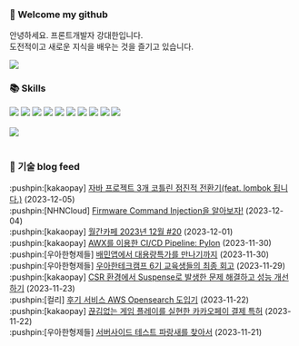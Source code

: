 ### 👋 Welcome my github

안녕하세요. 프론트개발자 강대한입니다.
<br>
도전적이고 새로운 지식을 배우는 것을 즐기고 있습니다.

<!--
![header](https://capsule-render.vercel.app/api?type=Waving&color=auto&height=300&section=header&text=Welcome&fontAlignY=40&desc=KangDaeHan%20github%20&descSize=20&descAlignY=55&animation=fadeIn&fontSize=90)

**KangDaeHan/KangDaeHan** is a ✨ _special_ ✨ repository because its `README.md` (this file) appears on your GitHub profile.

Here are some ideas to get you started:

- 🔭 I’m currently working on ...
- 🌱 I’m currently learning ...
- 👯 I’m looking to collaborate on ...
- 🤔 I’m looking for help with ...
- 💬 Ask me about ...
- 📫 How to reach me: ...
- 😄 Pronouns: ...
- ⚡ Fun fact: ...
-->

<a href="https://twinfamily.github.io" target="_blank"><img src="https://img.shields.io/badge/Blog-121D33?style=flat-square&logo=blogger&logoColor=ffffff"/></a>

### :books: Skills
<a href="#" target="_blank"><img src="https://img.shields.io/badge/React-61DAFB?style=flat-square&logo=react&logoColor=ffffff"/></a>
<a href="#" target="_blank"><img src="https://img.shields.io/badge/Html5-E34F26?style=flat-square&logo=html5&logoColor=ffffff"/></a>
<a href="#" target="_blank"><img src="https://img.shields.io/badge/Javascript-F7DF1E?style=flat-square&logo=javascript&logoColor=ffffff"/></a>
<a href="#" target="_blank"><img src="https://img.shields.io/badge/Cssmodules-000000?style=flat-square&logo=cssmodules&logoColor=ffffff"/></a>
<a href="#" target="_blank"><img src="https://img.shields.io/badge/Node.js-339933?style=flat-square&logo=nodedotjs&logoColor=ffffff"/></a>
<a href="#" target="_blank"><img src="https://img.shields.io/badge/Typescript-3178C6?style=flat-square&logo=typescript&logoColor=ffffff"/></a>
<a href="#" target="_blank"><img src="https://img.shields.io/badge/Git-F05032?style=flat-square&logo=git&logoColor=ffffff"/></a>
<a href="#" target="_blank"><img src="https://img.shields.io/badge/Gitlab-FC6D26?style=flat-square&logo=gitlab&logoColor=ffffff"/></a>
<a href="#" target="_blank"><img src="https://img.shields.io/badge/Webpack-8DD6F9?style=flat-square&logo=webpack&logoColor=ffffff"/></a>
<a href="#" target="_blank"><img src="https://img.shields.io/badge/Vite-646CFF?style=flat-square&logo=vite&logoColor=ffffff"/></a>
<br><br>
<img src="https://github-readme-stats.vercel.app/api/top-langs/?username=KangDaeHan&layout=compact">
<br><br>
### :round_pushpin: 기술 blog feed
<!-- BLOG-POST-LIST:START --><div>:pushpin:[kakaopay] <a target="_blank" href="https://tech.kakaopay.com/post/kotlin-migration/">자바 프로젝트 3개 코틀린 점진적 전환기&lpar;feat. lombok 됩니다.&rpar;</a> (2023-12-05)</div><div>:pushpin:[NHNCloud] <a target="_blank" href="https://meetup.nhncloud.com/posts/376">Firmware Command Injection을 알아보자!</a> (2023-12-04)</div><div>:pushpin:[kakaopay] <a target="_blank" href="https://tech.kakaopay.com/post/pay-magazine-202312/">월간카페 2023년 12월 #20</a> (2023-12-01)</div><div>:pushpin:[kakaopay] <a target="_blank" href="https://tech.kakaopay.com/post/sre-re-pylon/">AWX를 이용한 CI/CD Pipeline: Pylon</a> (2023-11-30)</div><div>:pushpin:[우아한형제들] <a target="_blank" href="https://techblog.woowahan.com/15268/">배민앱에서 대용량특가를 만나기까지</a> (2023-11-30)</div><div>:pushpin:[우아한형제들] <a target="_blank" href="https://techblog.woowahan.com/14969/">우아한테크캠프 6기 교육생들의 최종 회고</a> (2023-11-29)</div><div>:pushpin:[kakaopay] <a target="_blank" href="https://tech.kakaopay.com/post/react-router-dom-csr-prefetch/">CSR 환경에서 Suspense로 발생한 문제 해결하고 성능 개선하기</a> (2023-11-23)</div><div>:pushpin:[컬리] <a target="_blank" href="http://thefarmersfront.github.io/blog/2023-review-opensearch/">후기 서비스 AWS Opensearch 도입기</a> (2023-11-22)</div><div>:pushpin:[kakaopay] <a target="_blank" href="https://tech.kakaopay.com/post/kakaopay-payment-patent/">끊김없는 게임 플레이를 실현한 카카오페이 결제 특허</a> (2023-11-22)</div><div>:pushpin:[우아한형제들] <a target="_blank" href="https://techblog.woowahan.com/14874/">서버사이드 테스트 파랑새를 찾아서</a> (2023-11-21)</div><!-- BLOG-POST-LIST:END -->

<!-- ![Anurag's GitHub stats](https://github-readme-stats.vercel.app/api?username=KangDaeHan&show_icons=true&theme=radical) -->
<!--
### 📫 Blog
<table><tbody><tr>
<td>
    <a href="https://yeonyeon.tistory.com/312">
        <div>[인프콘 후기] 2023 INFCON </div>
    </a>
    <div>1. 인프콘에 참가하다 🙂 어떻게 참가할 수 있었는가 때는 2023년 7월 18일 12시 48분. 인프콘 추첨 결과 공개까지 12... </div>
    <div>23.08.16</div>
</td>
<td>
    <a href="https://yeonyeon.tistory.com/311">
        <img width="100%" src="/img/8066187260670780795.png"/><br/>
        <div>[Git] 머지 커밋 revert 하기 </div>
    </a>
    <div>🤔 git revert란? git revert란 일부 기존의 커밋들을 되돌리는 작업이다. git reset과는 다른 것이, git reset은 기... </div>
    <div>23.08.13</div>
</td>
<td>
    <a href="https://yeonyeon.tistory.com/310">
        <img width="100%" src="/img/9188834980247484156.png"/><br/>
        <div>[Spring Batch] 개념부터 코드까지 </div>
    </a>
    <div>목차 1. Spring Batch란? 2. Spring Batch 구조 3. 기본적인 세팅 4. Job, Step 5. ItemReader, ItemProcessor,  ItemW... </div>
    <div>23.07.21</div>
</td>
</tr>
</tbody></table>
-->
